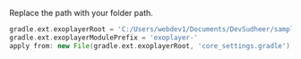 Replace the path with your folder path.

```gradle
gradle.ext.exoplayerRoot = 'C:/Users/webdev1/Documents/DevSudheer/samples/Lib/ExoPlayer'
gradle.ext.exoplayerModulePrefix = 'exoplayer-'
apply from: new File(gradle.ext.exoplayerRoot, 'core_settings.gradle')
```